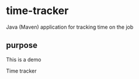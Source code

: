 # time-tracker
Java (Maven) application for tracking time on the job

## purpose

This is a demo

Time tracker
